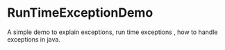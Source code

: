 # RunTimeExceptionDemo

A simple demo to explain exceptions, run time exceptions , how to handle exceptions in java.
